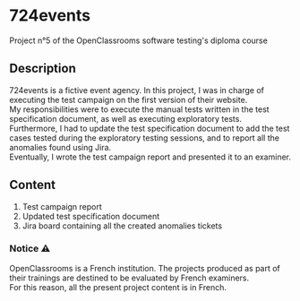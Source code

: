 # 724events
Project n°5 of the OpenClassrooms software testing's diploma course

## Description
724events is a fictive event agency. In this project, I was in charge of executing the test campaign on the first version of their website.\
My responsibilities were to execute the manual tests written in the test specification document, as well as executing exploratory tests.\
Furthermore, I had to update the test specification document to add the test cases tested during the exploratory testing sessions, and to report all the anomalies found using Jira.\
Eventually, I wrote the test campaign report and presented it to an examiner.

## Content
1. Test campaign report
2. Updated test specification document
3. Jira board containing all the created anomalies tickets 

### Notice ⚠️
OpenClassrooms is a French institution. The projects produced as part of their trainings are destined to be evaluated by French examiners.\
For this reason, all the present project content is in French.